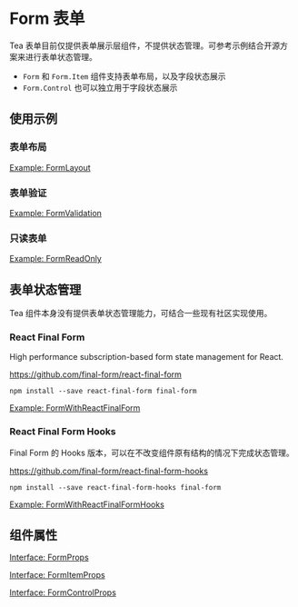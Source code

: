 # Form 表单

Tea 表单目前仅提供表单展示层组件，不提供状态管理。可参考示例结合开源方案来进行表单状态管理。

- `Form` 和 `Form.Item` 组件支持表单布局，以及字段状态展示
- `Form.Control` 也可以独立用于字段状态展示

## 使用示例

### 表单布局

[Example: FormLayout](./_example/FormLayoutExample.jsx)

<!-- <Half> -->

### 表单验证

[Example: FormValidation](./_example/FormValidationExample.jsx)

### 只读表单

[Example: FormReadOnly](./_example/FormReadOnlyExample.jsx)

<!-- </Half> -->

## 表单状态管理

Tea 组件本身没有提供表单状态管理能力，可结合一些现有社区实现使用。

<!-- <Half> -->

### React Final Form

High performance subscription-based form state management for React.

https://github.com/final-form/react-final-form

```
npm install --save react-final-form final-form
```

[Example: FormWithReactFinalForm](./_example/FormWithReactFinalFormExample.jsx)

### React Final Form Hooks

Final Form 的 Hooks 版本，可以在不改变组件原有结构的情况下完成状态管理。

https://github.com/final-form/react-final-form-hooks

```
npm install --save react-final-form-hooks final-form
```

[Example: FormWithReactFinalFormHooks](./_example/FormWithReactFinalFormHooksExample.jsx)

<!-- </Half> -->

## 组件属性

[Interface: FormProps](./Form.tsx)

[Interface: FormItemProps](./FormItem.tsx)

[Interface: FormControlProps](./FormControl.tsx)
